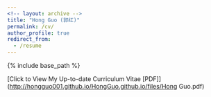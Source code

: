 ```yaml
---
<!-- layout: archive -->
title: "Hong Guo (郭红)"
permalink: /cv/
author_profile: true
redirect_from:
  - /resume
---
```


{% include base_path %}

[Click to View My Up-to-date Curriculum Vitae [PDF]](http://hongguo001.github.io/HongGuo.github.io/files/Hong Guo.pdf)

<!-- <embed src="https://hongguo001.github.io/HongGuo.github.io/files/cv/HongGuo_CV.pdf" width="650" height="1800" type='application/pdf'> -->



